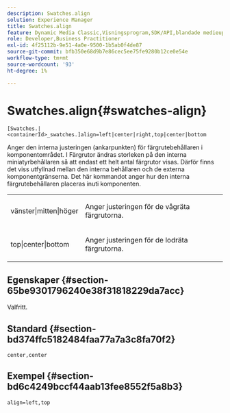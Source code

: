 ```yaml
---
description: Swatches.align
solution: Experience Manager
title: Swatches.align
feature: Dynamic Media Classic,Visningsprogram,SDK/API,blandade medieuppsättningar
role: Developer,Business Practitioner
exl-id: 4f25112b-9e51-4a0e-9500-1b5ab0f4de87
source-git-commit: bfb350e68d9b7e86cec5ee75fe9280b12ce0e54e
workflow-type: tm+mt
source-wordcount: '93'
ht-degree: 1%

---
```


# Swatches.align{#swatches-align}

`[Swatches.|<containerId>_swatches.]align=left|center|right,top|center|bottom`

Anger den interna justeringen (ankarpunkten) för färgrutebehållaren i komponentområdet. I Färgrutor ändras storleken på den interna miniatyrbehållaren så att endast ett helt antal färgrutor visas. Därför finns det viss utfyllnad mellan den interna behållaren och de externa komponentgränserna. Det här kommandot anger hur den interna färgrutebehållaren placeras inuti komponenten.

<table id="table_58D88FF5F83A4ABA928695B5AFF97354"> 
 <tbody> 
  <tr> 
   <td> <p> <span class="codeph"> vänster|mitten|höger</span> </p> </td> 
   <td> <p> Anger justeringen för de vågräta färgrutorna. </p> </td> 
  </tr> 
  <tr> 
   <td> <p><span class="codeph"> top|center|bottom</span> </p> </td> 
   <td> <p> Anger justeringen för de lodräta färgrutorna. </p> </td> 
  </tr> 
 </tbody> 
</table>

## Egenskaper {#section-65be9301796240e38f31818229da7acc}

Valfritt.

## Standard {#section-bd374ffc5182484faa77a7a3c8fa70f2}

`center,center`

## Exempel {#section-bd6c4249bccf44aab13fee8552f5a8b3}

`align=left,top`
